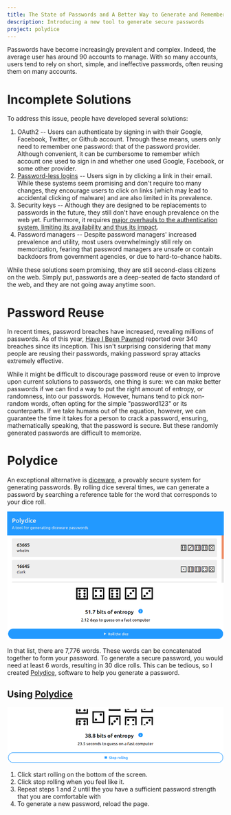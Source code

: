 ```yaml
---
title: The State of Passwords and A Better Way to Generate and Remember Secure Passwords
description: Introducing a new tool to generate secure passwords
project: polydice
---
```


Passwords have become increasingly prevalent and complex. Indeed, the average user has around 90 accounts to manage. With so many accounts, users tend to rely on short, simple, and ineffective passwords, often reusing them on many accounts. 

# Incomplete Solutions
To address this issue, people have developed several solutions:
1. OAuth2 -- Users can authenticate by signing in with their Google, Facebook, Twitter, or Github account. Through these means, users only need to remember one password: that of the password provider. Although convenient, it can be cumbersome to remember which account one used to sign in and whether one used Google, Facebook, or some other provider.
2. [Password-less logins](https://hacks.mozilla.org/2014/10/passwordless-authentication-secure-simple-and-fast-to-deploy/) -- Users sign in by clicking a link in their email. While these systems seem promising and don't require too many changes, they encourage users to click on links (which may lead to accidental clicking of malware) and are also limited in its prevalence.
3. Security keys -- Although they are designed to be replacements to passwords in the future, they still don't have enough prevalence on the web yet. Furthermore, it requires [major overhauls to the authentication system, limiting its availability and thus its impact](https://www.theverge.com/2019/4/24/18514225/passwords-fido2-authentication-webauthn-security-key-cybersecurity-online-browser-web).
4. Password managers -- Despite password managers' increased prevalence and utility, most users overwhelmingly still rely on memorization, fearing that password managers are unsafe or contain backdoors from government agencies, or due to hard-to-chance habits.

While these solutions seem promising, they are still second-class citizens on the web. Simply put, passwords are a deep-seated de facto standard of the web, and they are not going away anytime soon.

# Password Reuse
In recent times, password breaches have increased, revealing millions of passwords. As of this year, [Have I Been Pawned](https://haveibeenpwned.com/) reported over 340 breaches since its inception. This isn't surprising considering that many people are reusing their passwords, making password spray attacks extremely effective.

While it might be difficult to discourage password reuse or even to improve upon current solutions to passwords, one thing is sure: we can make better passwords if we can find a way to put the right amount of entropy, or randomness, into our passwords. However, humans tend to pick non-random words, often opting for the simple "password123" or its counterparts. If we take humans out of the equation, however, we can guarantee the time it takes for a person to crack a password, ensuring, mathematically speaking, that the password is secure. But these randomly generated passwords are difficult to memorize.

# Polydice
An exceptional alternative is [diceware](https://en.wikipedia.org/wiki/Diceware), a provably secure system for generating passwords. By rolling dice several times, we can generate a password by searching a reference table for the word that corresponds to your dice roll. 

![Screenshot of Polydice](/assets/images/2019-06-26-polydice-screenshot.png)

In that list, there are 7,776 words. These words can be concatenated together to form your password. To generate a secure password, you would need at least 6 words, resulting in 30 dice rolls. This can be tedious, so I created [Polydice](https://gliu20.github.io/polydice/), software to help you generate a password.

## Using [Polydice](https://gliu20.github.io/polydice/)
![Polydice UI showing how to roll the dice](/assets/images/2019-06-26-start-rolling.png)
1. Click start rolling on the bottom of the screen.
2. Click stop rolling when you feel like it.
3. Repeat steps 1 and 2 until the you have a sufficient password strength that you are comfortable with
4. To generate a new password, reload the page.
